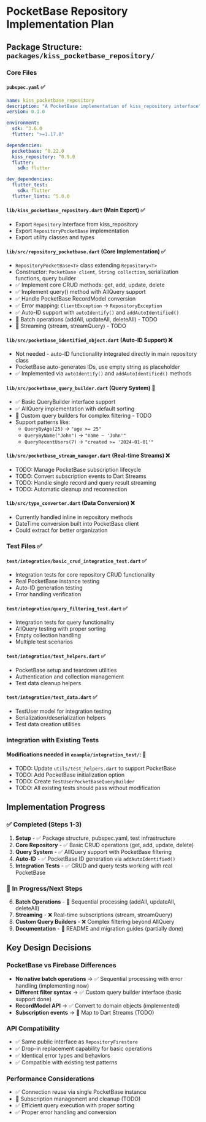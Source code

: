 # PocketBase Repository Implementation Plan

## Package Structure: `packages/kiss_pocketbase_repository/`

### Core Files

#### `pubspec.yaml` ✅
```yaml
name: kiss_pocketbase_repository
description: "A PocketBase implementation of kiss_repository interface"
version: 0.1.0

environment:
  sdk: ^3.6.0
  flutter: ">=1.17.0"

dependencies:
  pocketbase: ^0.22.0
  kiss_repository: ^0.9.0
  flutter:
    sdk: flutter

dev_dependencies:
  flutter_test:
    sdk: flutter
  flutter_lints: ^5.0.0
```

#### `lib/kiss_pocketbase_repository.dart` (Main Export) ✅
- Export `Repository` interface from kiss_repository
- Export `RepositoryPocketBase` implementation
- Export utility classes and types

#### `lib/src/repository_pocketbase.dart` (Core Implementation) ✅
- `RepositoryPocketBase<T>` class extending `Repository<T>`
- Constructor: `PocketBase client`, `String collection`, serialization functions, query builder
- ✅ Implement core CRUD methods: get, add, update, delete
- ✅ Implement query() method with AllQuery support
- ✅ Handle PocketBase RecordModel conversion
- ✅ Error mapping: `ClientException` → `RepositoryException`
- ✅ Auto-ID support with `autoIdentify()` and `addAutoIdentified()`
- 🚧 Batch operations (addAll, updateAll, deleteAll) - TODO
- 🚧 Streaming (stream, streamQuery) - TODO

#### `lib/src/pocketbase_identified_object.dart` (Auto-ID Support) ❌
- Not needed - auto-ID functionality integrated directly in main repository class
- PocketBase auto-generates IDs, use empty string as placeholder
- ✅ Implemented via `autoIdentify()` and `addAutoIdentified()` methods

#### `lib/src/pocketbase_query_builder.dart` (Query System) 🚧
- ✅ Basic QueryBuilder<String> interface support
- ✅ AllQuery implementation with default sorting
- 🚧 Custom query builders for complex filtering - TODO
- Support patterns like:
  - `QueryByAge(25)` → `"age >= 25"`
  - `QueryByName("John")` → `"name ~ 'John'"`
  - `QueryRecentUsers(7)` → `"created >= '2024-01-01'"`

#### `lib/src/pocketbase_stream_manager.dart` (Real-time Streams) ❌
- TODO: Manage PocketBase subscription lifecycle
- TODO: Convert subscription events to Dart Streams
- TODO: Handle single record and query result streaming
- TODO: Automatic cleanup and reconnection

#### `lib/src/type_converter.dart` (Data Conversion) ❌
- Currently handled inline in repository methods
- DateTime conversion built into PocketBase client
- Could extract for better organization

### Test Files ✅

#### `test/integration/basic_crud_integration_test.dart` ✅
- Integration tests for core repository CRUD functionality
- Real PocketBase instance testing
- Auto-ID generation testing
- Error handling verification

#### `test/integration/query_filtering_test.dart` ✅
- Integration tests for query functionality
- AllQuery testing with proper sorting
- Empty collection handling
- Multiple test scenarios

#### `test/integration/test_helpers.dart` ✅
- PocketBase setup and teardown utilities
- Authentication and collection management
- Test data cleanup helpers

#### `test/integration/test_data.dart` ✅
- TestUser model for integration testing
- Serialization/deserialization helpers
- Test data creation utilities

### Integration with Existing Tests

#### Modifications needed in `example/integration_test/`: 🚧
- TODO: Update `utils/test_helpers.dart` to support PocketBase
- TODO: Add PocketBase initialization option
- TODO: Create `TestUserPocketBaseQueryBuilder`
- TODO: All existing tests should pass without modification

## Implementation Progress

### ✅ **Completed (Steps 1-3)**
1. **Setup** - ✅ Package structure, pubspec.yaml, test infrastructure
2. **Core Repository** - ✅ Basic CRUD operations (get, add, update, delete)
3. **Query System** - ✅ AllQuery support with PocketBase filtering
4. **Auto-ID** - ✅ PocketBase ID generation via `addAutoIdentified()`
5. **Integration Tests** - ✅ CRUD and query tests working with real PocketBase

### 🚧 **In Progress/Next Steps**
6. **Batch Operations** - 🚧 Sequential processing (addAll, updateAll, deleteAll)
7. **Streaming** - ❌ Real-time subscriptions (stream, streamQuery)
8. **Custom Query Builders** - ❌ Complex filtering beyond AllQuery
9. **Documentation** - 🚧 README and migration guides (partially done)

## Key Design Decisions

### PocketBase vs Firebase Differences
- **No native batch operations** → ✅ Sequential processing with error handling (implementing now)
- **Different filter syntax** → ✅ Custom query builder interface (basic support done)
- **RecordModel API** → ✅ Convert to domain objects (implemented)
- **Subscription events** → 🚧 Map to Dart Streams (TODO)

### API Compatibility
- ✅ Same public interface as `RepositoryFirestore`
- ✅ Drop-in replacement capability for basic operations
- ✅ Identical error types and behaviors
- ✅ Compatible with existing test patterns

### Performance Considerations
- ✅ Connection reuse via single PocketBase instance
- 🚧 Subscription management and cleanup (TODO)
- ✅ Efficient query execution with proper sorting
- ✅ Proper error handling and conversion 